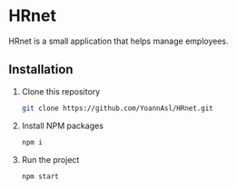 # HRnet

HRnet is a small application that helps manage employees.

## Installation 

1. Clone this repository
    ```sh
    git clone https://github.com/YoannAsl/HRnet.git
    ```
2. Install NPM packages
    ```sh
    npm i
    ```
3. Run the project
    ```sh
    npm start
    ```
